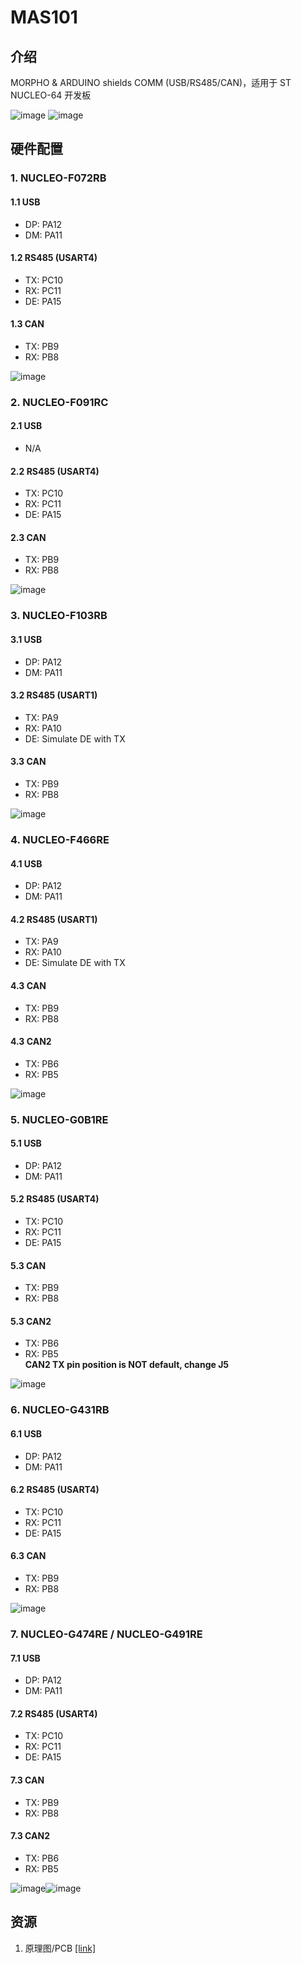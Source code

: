 # MAS101

## 介绍
MORPHO & ARDUINO shields COMM (USB/RS485/CAN)，适用于 ST NUCLEO-64 开发板

![image](mas101.png) ![image](nucleo-64.png)

## 硬件配置
### 1. NUCLEO-F072RB 
#### 1.1 USB  
* DP: PA12  
* DM: PA11  

#### 1.2 RS485 (USART4)  
* TX: PC10  
* RX: PC11  
* DE: PA15  
		
#### 1.3 CAN  
* TX: PB9  
* RX: PB8  
		
![image](NUCLEO-F072RB.png)

### 2. NUCLEO-F091RC 
#### 2.1 USB
* N/A

#### 2.2 RS485 (USART4)
* TX: PC10
* RX: PC11
* DE: PA15
		
#### 2.3 CAN
* TX: PB9
* RX: PB8
		
![image](NUCLEO-F091RC.png)

### 3. NUCLEO-F103RB 
#### 3.1 USB  
* DP: PA12  
* DM: PA11  

#### 3.2 RS485 (USART1)  
* TX: PA9  
* RX: PA10  
* DE: Simulate DE with TX 
		
#### 3.3 CAN  
* TX: PB9  
* RX: PB8  
		
![image](NUCLEO-F103RB.png)

### 4. NUCLEO-F466RE
#### 4.1 USB  
* DP: PA12  
* DM: PA11  

#### 4.2 RS485 (USART1)  
* TX: PA9  
* RX: PA10  
* DE: Simulate DE with TX 
		
#### 4.3 CAN  
* TX: PB9  
* RX: PB8  
		
#### 4.3 CAN2  
* TX: PB6  
* RX: PB5  
		
![image](NUCLEO-F466RE.png)

### 5. NUCLEO-G0B1RE
#### 5.1 USB  
* DP: PA12  
* DM: PA11  

#### 5.2 RS485 (USART4)
* TX: PC10
* RX: PC11
* DE: PA15  
		
#### 5.3 CAN  
* TX: PB9  
* RX: PB8  
		
#### 5.3 CAN2  
* TX: PB6  
* RX: PB5  
__CAN2 TX pin position is NOT default, change J5__

![image](NUCLEO-G0B1RE.png)

### 6. NUCLEO-G431RB
#### 6.1 USB  
* DP: PA12  
* DM: PA11  

#### 6.2 RS485 (USART4)
* TX: PC10
* RX: PC11
* DE: PA15  
		
#### 6.3 CAN  
* TX: PB9  
* RX: PB8  

![image](NUCLEO-G431RB.png)

### 7. NUCLEO-G474RE / NUCLEO-G491RE
#### 7.1 USB  
* DP: PA12  
* DM: PA11  

#### 7.2 RS485 (USART4)
* TX: PC10
* RX: PC11
* DE: PA15  
		
#### 7.3 CAN  
* TX: PB9  
* RX: PB8  
		
#### 7.3 CAN2  
* TX: PB6  
* RX: PB5  

![image](NUCLEO-G474RE.png)![image](NUCLEO-G491RE.png)


## 资源
1.  原理图/PCB [[link]](https://gitee.com/ibotx/mas/tree/master/MAS101/HW/V1.0)

